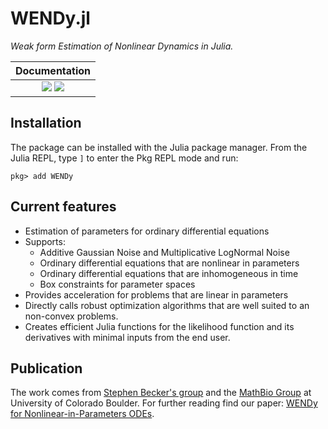 # WENDy.jl

*Weak form Estimation of Nonlinear Dynamics in Julia.*

|**Documentation** |
|:-----------------:|
| [![][docs-stable-img]][docs-stable-url] [![][docs-dev-img]][docs-dev-url] | 


## Installation
The package can be installed with the Julia package manager.
From the Julia REPL, type `]` to enter the Pkg REPL mode and run:

```
pkg> add WENDy
```

## Current features
- Estimation of parameters for ordinary differential equations
- Supports: 
    - Additive Gaussian Noise and Multiplicative LogNormal Noise
    - Ordinary differential equations that are nonlinear in parameters
    - Ordinary differential equations that are inhomogeneous in time
    - Box constraints for parameter spaces
- Provides acceleration for problems that are linear in parameters 
- Directly calls robust optimization algorithms that are well suited to an non-convex problems.
- Creates efficient Julia functions for the likelihood function and its derivatives with minimal inputs from the end user.

## Publication
The work comes from [Stephen Becker's group](https://amath.colorado.edu/faculty/becker) and the [MathBio Group](https://www.colorado.edu/project/mathbio/) at University of Colorado Boulder. For further reading find our paper: [WENDy for Nonlinear-in-Parameters ODEs](https://arxiv.org/abs/2502.08881).


[contrib-url]: https://documenter.juliadocs.org/dev/contributing/
[discourse-tag-url]: https://discourse.julialang.org/tags/documenter
[gitter-url]: https://gitter.im/juliadocs/users

[docs-dev-img]: https://img.shields.io/badge/docs-dev-blue.svg
[docs-dev-url]: https://nrummel.github.io/WENDy.jl/dev

[docs-stable-img]: https://img.shields.io/badge/docs-stable-blue.svg
[docs-stable-url]: https://nrummel.github.io/WENDy.jl/stable

[GHA-img]: https://github.com/JuliaDocs/Documenter.jl/workflows/CI/badge.svg
[GHA-url]: https://github.com/JuliaDocs/Documenter.jl/actions?query=workflows/CI

[codecov-img]: https://codecov.io/gh/JuliaDocs/Documenter.jl/branch/master/graph/badge.svg
[codecov-url]: https://codecov.io/gh/JuliaDocs/Documenter.jl

[issues-url]: https://github.com/JuliaDocs/Documenter.jl/issues

[pkgeval-img]: https://juliaci.github.io/NanosoldierReports/pkgeval_badges/D/Documenter.svg
[pkgeval-url]: https://juliaci.github.io/NanosoldierReports/pkgeval_badges/D/Documenter.html